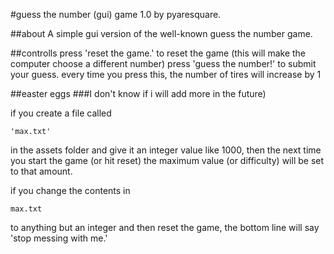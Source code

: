 #guess the number (gui) game 1.0
by pyaresquare.

##about
A simple gui version of the well-known guess the number
game. 

##controlls
press 'reset the game.' to reset the game (this will make the computer choose a different number)
press 'guess the number!' to submit your guess. every time you press this, the number of tires will increase by 1

##easter eggs
###I don't know if i will add more in the future)

if you create a file called 
```
'max.txt'
```
in the assets folder and give it an integer value like 1000, then 
the next time you start the game (or hit reset) the maximum value (or difficulty) will be set to that
amount. 

if you change the contents in 
```
max.txt
```
to anything but an integer and then reset the game, the bottom line
will say 'stop messing with me.'
